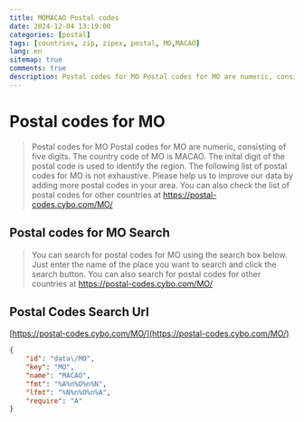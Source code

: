 ```yaml
---
title: MOMACAO Postal codes 
date: 2024-12-04 13:19:00
categories: [postal]
tags: [countries, zip, zipex, postal, MO,MACAO]
lang: en
sitemap: true
comments: true
description: Postal codes for MO Postal codes for MO are numeric, consisting of five digits. The country code of MO is MACAO. The inital digit of the postal code is used to identify the region. The following list of postal codes for MO is not exhaustive. Please help us to improve our data by adding more postal codes in your area. You can also check the list of postal codes for other countries at https://postal-codes.cybo.com/MO/
---
```


# Postal codes for MO
> Postal codes for MO Postal codes for MO are numeric, consisting of five digits. The country code of MO is MACAO. The inital digit of the postal code is used to identify the region. The following list of postal codes for MO is not exhaustive. Please help us to improve our data by adding more postal codes in your area. You can also check the list of postal codes for other countries at https://postal-codes.cybo.com/MO/

## Postal codes for MO Search 
> You can search for postal codes for MO using the search box below. Just enter the name of the place you want to search and click the search button. You can also search for postal codes for other countries at https://postal-codes.cybo.com/MO/

## Postal Codes Search Url

[https://postal-codes.cybo.com/MO/](https://postal-codes.cybo.com/MO/)
```json
{
    "id": "data\/MO",
    "key": "MO",
    "name": "MACAO",
    "fmt": "%A%n%O%n%N",
    "lfmt": "%N%n%O%n%A",
    "require": "A"
}
```
